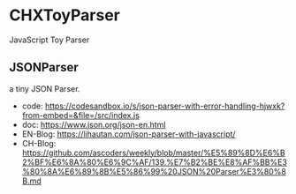 <!--
 * @Author: chenhao25
 * @Date: 2021-06-12 10:57:25
 * @LastEditors: chenhao25
 * @LastEditTime: 2021-06-13 11:07:27
 * @FilePath: /CHXToyParser/README.md
-->
# CHXToyParser
JavaScript Toy Parser

## JSONParser

a tiny JSON Parser.

- code: https://codesandbox.io/s/json-parser-with-error-handling-hjwxk?from-embed=&file=/src/index.js
- doc: https://www.json.org/json-en.html
- EN-Blog: https://lihautan.com/json-parser-with-javascript/
- CH-Blog: https://github.com/ascoders/weekly/blob/master/%E5%89%8D%E6%B2%BF%E6%8A%80%E6%9C%AF/139.%E7%B2%BE%E8%AF%BB%E3%80%8A%E6%89%8B%E5%86%99%20JSON%20Parser%E3%80%8B.md


